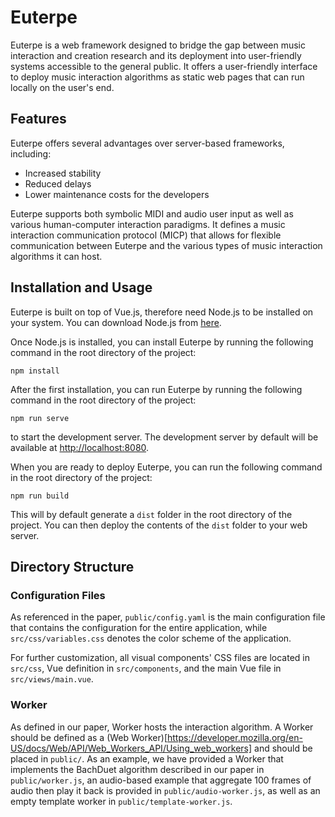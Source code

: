 # Euterpe
Euterpe is a web framework designed to bridge the gap between music interaction and creation research and its deployment into user-friendly systems accessible to the general public. It offers a user-friendly interface to deploy music interaction algorithms as static web pages that can run locally on the user's end.

## Features
Euterpe offers several advantages over server-based frameworks, including:

- Increased stability
- Reduced delays
- Lower maintenance costs for the developers

Euterpe supports both symbolic MIDI and audio user input as well as various human-computer interaction paradigms. It defines a music interaction communication protocol (MICP) that allows for flexible communication between Euterpe and the various types of music interaction algorithms it can host.

## Installation and Usage
Euterpe is built on top of Vue.js, therefore need Node.js to be installed on your system. You can download Node.js from [here](https://nodejs.org/en/download/).

Once Node.js is installed, you can install Euterpe by running the following command in the root directory of the project:

    npm install

After the first installation, you can run Euterpe by running the following command in the root directory of the project:

    npm run serve

to start the development server. The development server by default will be available at [http://localhost:8080](http://localhost:8080).

When you are ready to deploy Euterpe, you can run the following command in the root directory of the project:

    npm run build

This will by default generate a `dist` folder in the root directory of the project. You can then deploy the contents of the `dist` folder to your web server.

## Directory Structure
### Configuration Files
As referenced in the paper, `public/config.yaml` is the main configuration file that contains the configuration for the entire application, while `src/css/variables.css` denotes the color scheme of the application. 

For further customization, all visual components' CSS files are located in `src/css`, Vue definition in `src/components`, and the main Vue file in `src/views/main.vue`.

### Worker
As defined in our paper, Worker hosts the interaction algorithm. A Worker should be defined as a (Web Worker)[https://developer.mozilla.org/en-US/docs/Web/API/Web_Workers_API/Using_web_workers] and should be placed in `public/`. As an example, we have provided a Worker that implements the BachDuet algorithm described in our paper in `public/worker.js`, an audio-based example that aggregate 100 frames of audio then play it back is provided in `public/audio-worker.js`, as well as an empty template worker in `public/template-worker.js`.
